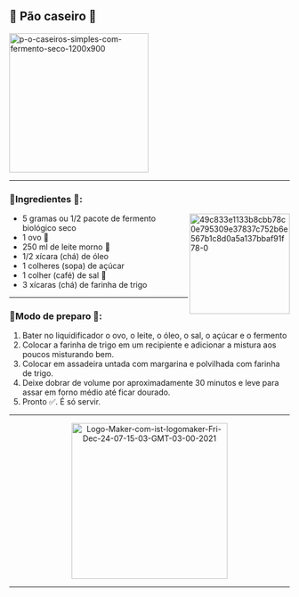 ## 🔵 Pão caseiro 🍞
<a href="https://ibb.co/hXrQTRq">
   <img height= "250" src="https://i.ibb.co/SQHYZXL/p-o-caseiros-simples-com-fermento-seco-1200x900.jpg" alt="p-o-caseiros-simples-com-fermento-seco-1200x900" border="0" /></a>
   
---

### 🔸Ingredientes 📝: 
<a href="https://imgbb.com/"><img align= "right" height= "180" src="https://i.ibb.co/Ct6LH0T/49c833e1133b8cbb78c0e795309e37837c752b6e567b1c8d0a5a137bbaf91f78-0.png" alt="49c833e1133b8cbb78c0e795309e37837c752b6e567b1c8d0a5a137bbaf91f78-0" border="0" /></a>
- 5 gramas ou 1/2 pacote de fermento biológico seco 
- 1 ovo 🥚
- 250 ml de leite morno 🥛
- 1/2 xícara (chá) de óleo
-  1 colheres (sopa) de açúcar
-  1 colher (café) de sal 🧂
- 3 xícaras (chá) de farinha de trigo

---

### 🔸Modo de preparo 💬: 
1. Bater no liquidificador o ovo, o leite, o óleo, o sal, o açúcar e o fermento
2. Colocar a farinha de trigo em um recipiente e adicionar a mistura aos poucos misturando bem.
3. Colocar em assadeira untada com margarina e polvilhada com farinha de trigo.
4. Deixe dobrar de volume por aproximadamente 30 minutos e leve para assar em forno médio até ficar dourado.
5. Pronto ✅. É só servir.

---

<div align= "center">
   <a href="https://ibb.co/sKbGLL7">
     <img height= "280" src="https://i.ibb.co/3p4qttK/Logo-Maker-com-ist-logomaker-Fri-Dec-24-07-15-03-GMT-03-00-2021.png" alt="Logo-Maker-com-ist-logomaker-Fri-Dec-24-07-15-03-GMT-03-00-2021" border="0" /></a>
</div>

---
